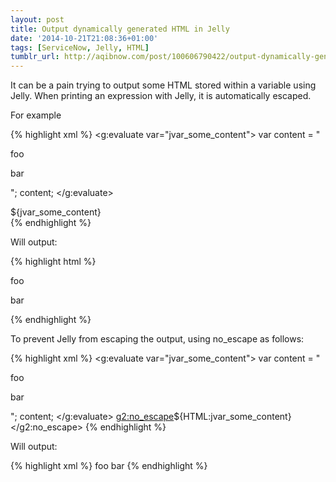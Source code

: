 ```yaml
---
layout: post
title: Output dynamically generated HTML in Jelly
date: '2014-10-21T21:08:36+01:00'
tags: [ServiceNow, Jelly, HTML]
tumblr_url: http://aqibnow.com/post/100606790422/output-dynamically-generated-html-in-jelly
---
```

It can be a pain trying to output some HTML stored within a variable using Jelly. When printing an expression with Jelly, it is automatically escaped.

<!--break-->

For example

{% highlight xml %}
<g:evaluate var="jvar_some_content">
  var content = "<p>foo</p><p>bar</p>";
  content;
</g:evaluate>
<div>${jvar_some_content}</div>
{% endhighlight %}

Will output:

{% highlight html %}
<p>foo</p><p>bar</p>
{% endhighlight %}

To prevent Jelly from escaping the output, using no_escape as follows:

{% highlight xml %}
<g:evaluate var="jvar_some_content">
  var content = "<p>foo</p><p>bar</p>";
  content;
</g:evaluate>
<g2:no_escape>${HTML:jvar_some_content}</g2:no_escape>
{% endhighlight %}

Will output:

{% highlight xml %}
foo
bar
{% endhighlight %}
